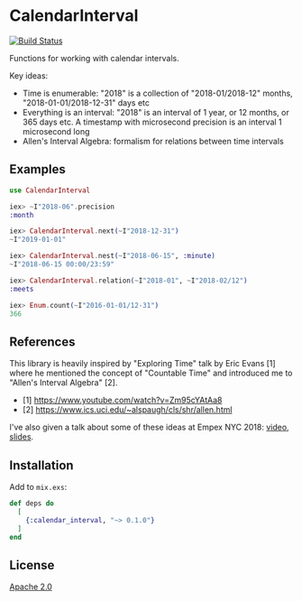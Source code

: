 # CalendarInterval

[![Build Status](https://travis-ci.org/wojtekmach/calendar_interval.svg?branch=master)](https://travis-ci.org/wojtekmach/calendar_interval)

Functions for working with calendar intervals.

Key ideas:
* Time is enumerable: "2018" is a collection of "2018-01/2018-12" months, "2018-01-01/2018-12-31" days etc
* Everything is an interval: "2018" is an interval of 1 year, or 12 months, or 365 days etc.
  A timestamp with microsecond precision is an interval 1 microsecond long
* Allen's Interval Algebra: formalism for relations between time intervals

## Examples

```elixir
use CalendarInterval

iex> ~I"2018-06".precision
:month

iex> CalendarInterval.next(~I"2018-12-31")
~I"2019-01-01"

iex> CalendarInterval.nest(~I"2018-06-15", :minute)
~I"2018-06-15 00:00/23:59"

iex> CalendarInterval.relation(~I"2018-01", ~I"2018-02/12")
:meets

iex> Enum.count(~I"2016-01-01/12-31")
366
```

## References

This library is heavily inspired by "Exploring Time" talk by Eric Evans [1] where
he mentioned the concept of "Countable Time" and introduced me to
"Allen's Interval Algebra" [2].

- [1] <https://www.youtube.com/watch?v=Zm95cYAtAa8>
- [2] <https://www.ics.uci.edu/~alspaugh/cls/shr/allen.html>

I've also given a talk about some of these ideas at Empex NYC 2018:
[video](https://www.youtube.com/watch?v=vUOA5GgYg9I),
[slides](https://speakerdeck.com/wojtekmach/recurrences-and-intervals).

## Installation

Add to `mix.exs`:

```elixir
def deps do
  [
    {:calendar_interval, "~> 0.1.0"}
  ]
end
```

## License

[Apache 2.0](./LICENSE.md)
